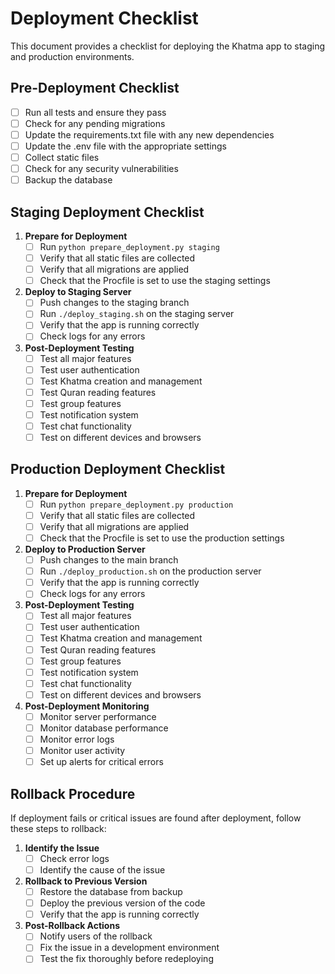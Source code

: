 # Deployment Checklist

This document provides a checklist for deploying the Khatma app to staging and production environments.

## Pre-Deployment Checklist

- [ ] Run all tests and ensure they pass
- [ ] Check for any pending migrations
- [ ] Update the requirements.txt file with any new dependencies
- [ ] Update the .env file with the appropriate settings
- [ ] Collect static files
- [ ] Check for any security vulnerabilities
- [ ] Backup the database

## Staging Deployment Checklist

1. **Prepare for Deployment**
   - [ ] Run `python prepare_deployment.py staging`
   - [ ] Verify that all static files are collected
   - [ ] Verify that all migrations are applied
   - [ ] Check that the Procfile is set to use the staging settings

2. **Deploy to Staging Server**
   - [ ] Push changes to the staging branch
   - [ ] Run `./deploy_staging.sh` on the staging server
   - [ ] Verify that the app is running correctly
   - [ ] Check logs for any errors

3. **Post-Deployment Testing**
   - [ ] Test all major features
   - [ ] Test user authentication
   - [ ] Test Khatma creation and management
   - [ ] Test Quran reading features
   - [ ] Test group features
   - [ ] Test notification system
   - [ ] Test chat functionality
   - [ ] Test on different devices and browsers

## Production Deployment Checklist

1. **Prepare for Deployment**
   - [ ] Run `python prepare_deployment.py production`
   - [ ] Verify that all static files are collected
   - [ ] Verify that all migrations are applied
   - [ ] Check that the Procfile is set to use the production settings

2. **Deploy to Production Server**
   - [ ] Push changes to the main branch
   - [ ] Run `./deploy_production.sh` on the production server
   - [ ] Verify that the app is running correctly
   - [ ] Check logs for any errors

3. **Post-Deployment Testing**
   - [ ] Test all major features
   - [ ] Test user authentication
   - [ ] Test Khatma creation and management
   - [ ] Test Quran reading features
   - [ ] Test group features
   - [ ] Test notification system
   - [ ] Test chat functionality
   - [ ] Test on different devices and browsers

4. **Post-Deployment Monitoring**
   - [ ] Monitor server performance
   - [ ] Monitor database performance
   - [ ] Monitor error logs
   - [ ] Monitor user activity
   - [ ] Set up alerts for critical errors

## Rollback Procedure

If deployment fails or critical issues are found after deployment, follow these steps to rollback:

1. **Identify the Issue**
   - [ ] Check error logs
   - [ ] Identify the cause of the issue

2. **Rollback to Previous Version**
   - [ ] Restore the database from backup
   - [ ] Deploy the previous version of the code
   - [ ] Verify that the app is running correctly

3. **Post-Rollback Actions**
   - [ ] Notify users of the rollback
   - [ ] Fix the issue in a development environment
   - [ ] Test the fix thoroughly before redeploying
